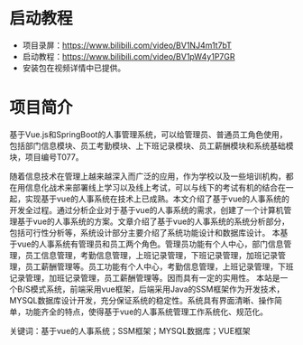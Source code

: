 # 启动教程

- 项目录屏：https://www.bilibili.com/video/BV1NJ4m1t7bT
- 启动教程：https://www.bilibili.com/video/BV1pW4y1P7GR
- 安装包在视频详情中已提供。


# 项目简介
基于Vue.js和SpringBoot的人事管理系统，可以给管理员、普通员工角色使用，包括部门信息模块、员工考勤模块、上下班记录模块、员工薪酬模块和系统基础模块，项目编号T077。

随着信息技术在管理上越来越深入而广泛的应用，作为学校以及一些培训机构，都在用信息化战术来部署线上学习以及线上考试，可以与线下的考试有机的结合在一起，实现基于vue的人事系统在技术上已成熟。本文介绍了基于vue的人事系统的开发全过程。通过分析企业对于基于vue的人事系统的需求，创建了一个计算机管理基于vue的人事系统的方案。文章介绍了基于vue的人事系统的系统分析部分，包括可行性分析等，系统设计部分主要介绍了系统功能设计和数据库设计。
本基于vue的人事系统有管理员和员工两个角色。管理员功能有个人中心，部门信息管理，员工信息管理，考勤信息管理，上班记录管理，下班记录管理，加班记录管理，员工薪酬管理等。员工功能有个人中心，考勤信息管理，上班记录管理，下班记录管理，加班记录管理，员工薪酬管理等。因而具有一定的实用性。
本站是一个B/S模式系统，前端采用vue框架，后端采用Java的SSM框架作为开发技术，MYSQL数据库设计开发，充分保证系统的稳定性。系统具有界面清晰、操作简单，功能齐全的特点，使得基于vue的人事系统管理工作系统化、规范化。

关键词：基于vue的人事系统；SSM框架；MYSQL数据库；VUE框架
